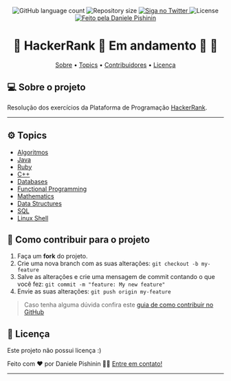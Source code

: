 <p align="center">
  <img alt="GitHub language count" src="https://img.shields.io/github/languages/count/danipishinin/HackerRank#readme?color=%2304D361">

  <img alt="Repository size" src="https://img.shields.io/github/repo-size/danipishinin/HackerRank#readme">

  <a href="https://www.twitter.com/danipishinin/">
    <img alt="Siga no Twitter" src="https://img.shields.io/twitter/url?url=https%3A%2F%2Fgithub.com%2danipishinin%2blog-origamid#readme">
  </a>
    
   <img alt="License" src="https://img.shields.io/badge/license-no license-brightgreen">

  <a href="https://www.instagram.com/danipishinin/">
    <img alt="Feito pela Daniele Pishinin" src="https://img.shields.io/badge/feito%20por-Daniele Pishinin-%237519C1">
  </a>
</p>

<h1 align="center"> 
    🚧  HackerRank 🎯 Em andamento 🚀 🚧
</h1>

<p align="center">
 <a href="#-sobre-o-projeto">Sobre</a> •
 <a href="#-topics">Topics</a> •
 <a href="#-como-contribuir-para-o-projeto">Contribuidores</a> • 
 <a href="#user-content--licença">Licença</a>
</p>


## 💻 Sobre o projeto

Resolução dos exercícios da Plataforma de Programação [HackerRank](https://www.hackerrank.com/).

---

## ⚙️ Topics

- [Algoritmos](https://github.com/danipishinin/HackerRank/blob/main/algorithms/algorithms.md)
- [Java](https://github.com/danipishinin/HackerRank/blob/main/java/java.md)
- [Ruby](https://github.com/danipishinin/HackerRank/blob/main/ruby/ruby.md)
- [C++](https://github.com/danipishinin/HackerRank/blob/main/c%2B%2B/c%2B%2B.md)
- [Databases](https://github.com/danipishinin/HackerRank/blob/main/databases/databases.md)
- [Functional Programming](https://github.com/danipishinin/HackerRank/blob/main/functional_programming/functional_programming.md)
- [Mathematics](https://github.com/danipishinin/HackerRank/blob/main/mathematics/mathematics.md)
- [Data Structures](https://github.com/danipishinin/HackerRank/blob/main/data_structures/data_structures.md)
- [SQL](https://github.com/danipishinin/HackerRank/blob/main/sql/sql.md)
- [Linux Shell](https://github.com/danipishinin/HackerRank/blob/main/linux_shell/linux_shell.md)
## 💪 Como contribuir para o projeto

1. Faça um **fork** do projeto.
2. Crie uma nova branch com as suas alterações: `git checkout -b my-feature`
3. Salve as alterações e crie uma mensagem de commit contando o que você fez: `git commit -m "feature: My new feature"`
4. Envie as suas alterações: `git push origin my-feature`
> Caso tenha alguma dúvida confira este [guia de como contribuir no GitHub](https://book.git-scm.com/book/pt-br/v2/GitHub-Contribuindo-em-um-projeto)

## 📝 Licença

Este projeto não possui licença :)

Feito com ❤️ por Daniele Pishinin 👋🏽 [Entre em contato!](https://www.linkedin.com/in/danipishinin/)

---
